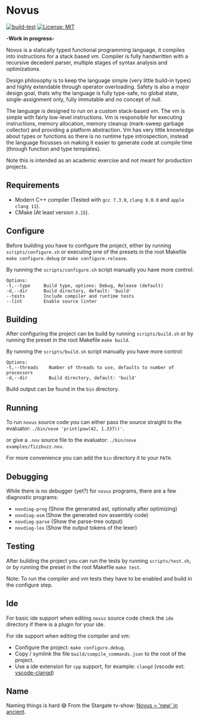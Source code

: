 # Novus

[![build-test](https://img.shields.io/github/workflow/status/bastianblokland/novus/build-test/master)](https://github.com/BastianBlokland/novus/actions?query=workflow%3Abuild-test)
[![License: MIT](https://img.shields.io/badge/License-MIT-blue.svg)](LICENSE)

**-Work in progress-**

Novus is a statically typed functional programming language, it compiles into instructions for a
stack based vm. Compiler is fully handwritten with a recursive decedent parser, multiple stages
of syntax analysis and optimizations.

Design philosophy is to keep the language simple (very little build-in types) and highly extendable
through operator overloading. Safety is also a major design goal, thats why the language is fully
type-safe, no global state, single-assignment only, fully immutable and no concept of null.

The language is designed to run on a custom stack-based vm. The vm is simple with fairly low-level
instructions. Vm is responsible for executing instructions, memory allocation, memory cleanup
(mark-sweep garbage collector) and providing a platform abstraction. Vm has very little
knowledge about types or functions so there is no runtime type introspection, instead the language
focusses on making it easier to generate code at compile time (through function and type templates).

Note this is intended as an academic exercise and not meant for production projects.

## Requirements

* Modern C++ compiler (Tested with `gcc 7.3.0`, `clang 9.0.0` and `apple clang 11`).
* CMake (At least version `3.15`).

## Configure

Before building you have to configure the project, either by running `scripts/configure.sh` or
executing one of the presets in the root Makefile `make configure.debug` or `make configure.release`.

By running the `scripts/configure.sh` script manually you have more control:
```
Options:
-t,--type     Build type, options: Debug, Release (default)
-d,--dir      Build directory, default: 'build'
--tests       Include compiler and runtime tests
--lint        Enable source linter
```

## Building

After configuring the project can be build by running `scripts/build.sh` or by running the preset
in the root Makefile `make build`.

By running the `scripts/build.sh` script manually you have more control:
```
Options:
-t,--threads    Number of threads to use, defaults to number of processors
-d,--dir        Build directory, default: 'build'
```

Build output can be found in the `bin` directory.

## Running

To run `novus` source code you can either pass the source straight to the evaluator:
`./bin/nove 'print(pow(42, 1.337))'`.

or give a `.nov` source file to the evaluator:
`./bin/nove examples/fizzbuzz.nov`.

For more convenience you can add the `bin` directory it to your `PATH`.

## Debugging

While there is no debugger (yet?) for `novus` programs, there are a few diagnostic programs:
* `novdiag-prog` (Show the generated ast, optionally after optimizing)
* `novdiag-asm` (Show the generated nov assembly code)
* `novdiag-parse` (Show the parse-tree output)
* `novdiag-lex` (Show the output tokens of the lexer)

## Testing

After building the project you can run the tests by running `scripts/test.sh`, or by running the
preset in the root Makefile `make test`.

Note: To run the compiler and vm tests they have to be enabled and build in the configure step.

## Ide

For basic ide support when editing `novus` source code check the `ide` directory if there is a plugin
for your ide.

For ide support when editing the compiler and vm:
* Configure the project: `make configure.debug`.
* Copy / symlink the file `build/compile_commands.json` to the root of the project.
* Use a ide extension for `cpp` support, for example: `clangd` (vscode ext: [vscode-clangd](https://marketplace.visualstudio.com/items?itemName=llvm-vs-code-extensions.vscode-clangd))

## Name

Naming things is hard 😅 From the Stargate tv-show: [Novus = 'new' in ancient](https://stargate.fandom.com/wiki/Novus).
